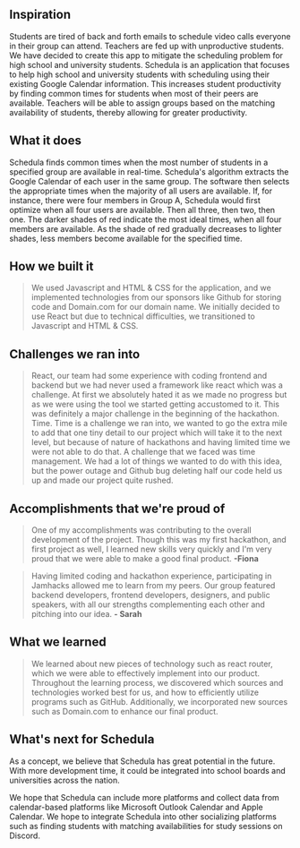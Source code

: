 ## Inspiration
Students are tired of back and forth emails to schedule video calls everyone in their group can attend. Teachers are fed up with unproductive students. We have decided to create this app to mitigate the scheduling problem for high school and university students. Schedula is an application that focuses to help high school and university students with scheduling using their existing Google Calendar information. This increases student productivity by finding common times for students when most of their peers are available. Teachers will be able to assign groups based on the matching availability of students, thereby allowing for greater productivity.  

## What it does
Schedula finds common times when the most number of students in a specified group are available in real-time. Schedula's algorithm extracts the Google Calendar of each user in the same group. The software then selects the appropriate times when the majority of all users are available. If, for instance, there were four members in Group A, Schedula would first optimize when all four users are available. Then all three, then two, then one. The darker shades of red indicate the most ideal times, when all four members are available. As the shade of red gradually decreases to lighter shades, less members become available for the specified time. 

## How we built it
> We used Javascript and HTML & CSS for the application, and we implemented technologies from our sponsors like Github for storing code and Domain.com for our domain name. We initially decided to use React but due to technical difficulties, we transitioned to Javascript and HTML & CSS.

## Challenges we ran into
> React, our team had some experience with coding frontend and backend but we had never used a framework like react which was a challenge. At first we absolutely hated it as we made no progress but as we were using the tool we started getting accustomed to it. This was definitely a major challenge in the beginning of the hackathon.
> Time. Time is a challenge we ran into, we wanted to go the extra mile to add that one tiny detail to our project which will take it to the next level, but because of nature of hackathons and having limited time we were not able to do that.
> A challenge that we faced was time management. We had a lot of things we wanted to do with this idea, but the power outage and Github bug deleting half our code held us up and made our project quite rushed. 

## Accomplishments that we're proud of
> One of my accomplishments was contributing to the overall development of the project. Though this was my first hackathon, and first project as well, I learned new skills very quickly and I'm very proud that we were able to make a good final product. **-Fiona**

> Having limited coding and hackathon experience, participating in Jamhacks allowed me to learn from my peers. Our group featured backend developers, frontend developers, designers, and public speakers, with all our strengths complementing each other and pitching into our idea. **- Sarah**

## What we learned
> We learned about new pieces of technology such as react router, which we were able to effectively implement into our product. Throughout the learning process, we discovered which sources and technologies worked best for us, and how to efficiently utilize programs such as GitHub. Additionally, we incorporated new sources such as Domain.com to enhance our final product. 

## What's next for Schedula
As a concept, we believe that Schedula has great potential in the future. With more development time, it could be integrated into school boards and universities across the nation. 

We hope that Schedula can include more platforms and collect data from calendar-based platforms like Microsoft Outlook Calendar and Apple Calendar. We hope to integrate Schedula into other socializing platforms such as finding students with matching availabilities for study sessions on Discord. 
